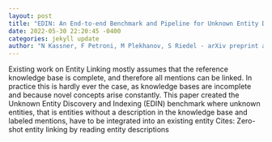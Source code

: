 ```yaml
--- 
layout: post 
title: "EDIN: An End-to-end Benchmark and Pipeline for Unknown Entity Discovery and Indexing" 
date: 2022-05-30 22:20:45 -0400 
categories: jekyll update 
author: "N Kassner, F Petroni, M Plekhanov, S Riedel - arXiv preprint arXiv , 2022" 
--- 
```

Existing work on Entity Linking mostly assumes that the reference knowledge base is complete, and therefore all mentions can be linked. In practice this is hardly ever the case, as knowledge bases are incomplete and because novel concepts arise constantly. This paper created the Unknown Entity Discovery and Indexing (EDIN) benchmark where unknown entities, that is entities without a description in the knowledge base and labeled mentions, have to be integrated into an existing entity Cites: Zero-shot entity linking by reading entity descriptions